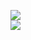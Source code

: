 [![](https://img.shields.io/badge/Made%20With-Github%20Spray-lightgrey.svg?style=for-the-badge&logo=github)](https://github.com/Annihil/github-spray#3625)  
[![](https://i.imgur.com/2DrTn0Z.gif)](https://github.com/Annihil/github-spray)